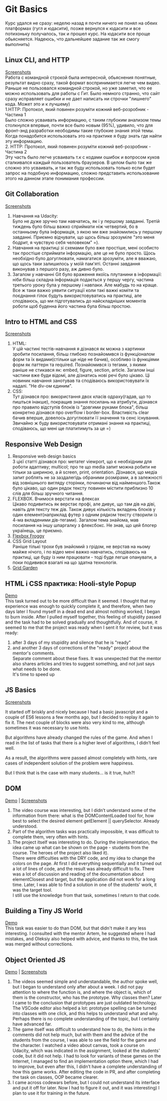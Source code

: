 # Git Basics
Курс удался не сразу: неделю назад я почти ничего не понял на обеих платформах (гугл и юдасити), позже вернулся к юдасити и все потихоньку получалось, так и прошел курс. На юдасити все проще обьясняется. Надеюсь, что дальнейшее задание так же смогу выполнить)

## Linux CLI, and HTTP   
[Screenshots](https://github.com/IhorOzerov/kottans-frontend/tree/main/task_linux_cli)        
Работа с командной строкой была интересной, обьяснения понятные, результат видно сразу, такой формат воспринимается легче чем видео. Раньше не пользовался командной строкой, но уже заметил, что ее можно использовать для работы с Гит. Было немного странно, что сайт сразу исправляет ошибки и не дает написать ни строчки "лишнего" кода. Может это и к лучшему)  
1.HTTP: Протокол, який повинен розуміти кожний веб-розробник - Частина 1  
Было сложно усваивать информацию, с таким глубоким анализом темы столкнулся впервые, почти все было новым (95%), удивило, что для фронт-энд разработки неободимы такие глубокие знания этой темы. Когда понадобится использовать это на практике я буду знать где найти эту информацию.  
2. HTTP: Протокол, який повинен розуміти кожний веб-розробник - Частина 2  
Эту часть было легче усваивать т.к с кодами ошибок и вопросом куков сталкивался каждый пользователь браузеров. В целом было так же сложно это усваивать, и так же буду использовать только если будет запрос на подобную информацию, сложно представить использование этого на данном этапе понимания профессии.    

## Git Collaboration  
[Screenshots](https://github.com/IhorOzerov/kottans-frontend/tree/main/task_git_collaboration)     
1. Навчання на Udacity:  
Було не дуже зручно там навчатись, як і у першому завданні. Третій тиждень було більш важко сприймати ніж четвертий, бо в останньому була інформація, з якою ми вже знайомились у першому завданні. Приємно відчувати, що щось більш зрозуміле "это меня бодрит, я чувствую себя человеком" =).   
2. Навчання на практиці зі схемами було вже простіше, мені особисто так простіше сприймати інформацію, але це не було просто. Щось необхідно було догуглювати, намагатися зрозуміти, але я вважаю, що щось таки залишилось у моїй пам'яті. Останні завдання виконував з першого разу, аж дивно було.  
3. Загалом у навчанні Git було враження якоїсь плутанини в інформації: ніби більш складна інформація подається у першу чергу, частина третього уроку була у першому і навпаки. Але мабудь то на краще.  
Все ж таки важко уявити ситуації коли такі важкі коміти та поєднання гілок будуть використовуватись на практиці, але сподіваюсь, що ми підготувались до найскладніших моментів роботи щоб буденна його частина була більш простою. 

## Intro to HTML and CSS  
[Screenshots](https://github.com/IhorOzerov/kottans-frontend/tree/main/task_html_css_intro)    
1. HTML:    
У цій частині тестів-навчання я дізнався як можна з картинки зробити посилання, більш глибоко познайомився із функціоналом форм та їх видами(стільки ще ніде не бачив), особливо із функціями форм як паттерн та required. Познайомився із тегами, з якими раніше не стикався як: embed, figure, section, article. Загалом інші частини вже буди відомі, але дізнатись нові речі було цікаво. Ці новиник навчання занотував та сподіваюсь використовувати їх надалі. "Не div-ом єдиним".  
2. CSS:    
Тут дізнався про: використання двох класів одраху(гадав, що то пишться інакше), покращив знання посилань на атрибути, дізнався про правило відступів блоків із "довгими руками блока", більш конкретно дізнався про overflow i border-box. Властивість clear бачив вперше, довелось догуглювати її значення та сенс існування.   
Звичайно ж буду використовувати отримані знання на практиці, сподіваюсь, що мені ще платитимуть за це =)  

## Responsive Web Design 
1. Responsive web design basics  
З цієї статті дізнався про: метатег viewport, що є необхідним для роботи адаптиву; multicol; про те що media запит можна робити не тільки за шириною, а й screen, print, orientation. Дізнався, що медіа запит роблять не за заздалегідь обраними розмірами, а в залежності від зовнішнього вигляду сторінки, починаючи від найменшого.Також було цікаво, що один рядок тексту повинен містити приблизно 10 слів для більш зручного читання.
2. FLEXBOX. Вчимося верстати на флексах  
Цікаво подивитись як верстає профі, але дивує, що там дів на діві, навіть для тексту теж дів. Також дивує кількість вкладень блоків у один елемент(наприклад футер з одним рядком тексту створили із 4-ма вкладеними дів-тегами). Загалом тема знайома, мав посилання на іншу шпаргалку з флексбокс. Не знав, що цей блогер українець, це приємно.
3. [Flexbox Froggy](https://github.com/IhorOzerov/kottans-frontend/blob/main/task_responsive_web_design/froggy.png)  
4. CSS Grid Layout   
Раніше тількі трохи був знайомий з грідом, не верстав на ньому майже нічого, і по відео мені важко навчатись, сподіваюсь на практиці, ще буду із ним працювати - тоді буде легше опанувати, а поки подивився взагалі на що здатна технологія.  
5. [Grid Garden](https://github.com/IhorOzerov/kottans-frontend/blob/main/task_responsive_web_design/garden.png)

## HTML і CSS практика: Hooli-style Popup  
[Demo](https://ihorozerov.github.io/Hooli-style-Popup/)    
This task turned out to be more difficult than it seemed. I thought that my experience was enough to quickly complete it, and therefore, when two days later I found myself in a dead end and almost nothing worked, I began to burn inside. After I pulled myself together, this feeling of stupidity passed and the task had to be solved gradually and thoughtfully. And of course, it seemed to me that the project was ready when I sent it for review, but it was ready:
1) after 3 days of my stupidity and silence that he is "ready"
2) and another 3 days of corrections of the "ready" project about the mentor's comments.  
Separate comment about these fixes. It was unexpected that the mentor also shares articles and tries to suggest something, and not just says what needs to be done.  
It's time to speed up  

## JS Basics  
[Screenshots](https://github.com/IhorOzerov/kottans-frontend/tree/main/task_js_basics)    
<p>It started off briskly and nicely because I had a basic javascript and a couple of ES6 lessons a few months ago, but I decided to replay it again to fix it. The next couple of blocks were also very kind to me, although sometimes it was necessary to use hints.</p>
<p>But algorithms have already changed the rules of the game. And when I read in the list of tasks that there is a higher level of algorithms, I didn’t feel well.  </p>
<p>As a result, the algorithms were passed almost completely with hints, rare cases of independent solution of the problem were happiness.  </p>
<p>But I think that is the case with many students... is it true, huh?!</p>   

## DOM	
[Demo](https://ihorozerov.github.io/Koshkin-DOM/) |
[Screenshots](https://github.com/IhorOzerov/kottans-frontend/tree/main/task_js_dom)	
1) The video course was interesting, but I didn’t understand some of the information from there: what is the DOMContentLoaded tool for, how best to select the desired element getElement || querySelector. Already understood.  
2) Part of the algorithm tasks was practically impossible, it was difficult to complete them, very often with hints.  
3) The project itself was interesting to do. During the implementation, the idea came up what can be shown on the page - students from the course. The heroes of the project also liked it).  
There were difficulties with the DRY code, and my idea to change the colors on the page. At first I did everything sequentially and it turned out a lot of lines of code, and the result was already difficult to fix. There was a lot of discussion and reading of the documentation about elementClosest and target, but the application did not work for a long time. Later, I was able to find a solution in one of the students' work, it was the target tool.  
I still use the knowledge from that task, sometimes I return to that code.

## Building a Tiny JS World  
[Demo](https://ihorozerov.github.io/a-tiny-JS-world/)  
This task was easier to do than DOM, but that didn't make it any less interesting. I consulted with the mentor Artem, he suggested where I had mistakes, and Oleksiy also helped with advice, and thanks to this, the task was merged without corrections.

## Object Oriented JS  
[Demo](https://ihorozerov.github.io/Frogger-Game/) | [Screenshots](https://github.com/IhorOzerov/kottans-frontend/tree/main/task_js_oop)  
1) The videos seemed simple and understandable, the author spoke well, but I began to understand only after about a week. I did not pay attention to where the function is, and where the object is, which of them is the constructor, who has the prototype. Why classes then? Later I came to the conclusion that prototypes are just outdated technology. The VSCode editor also helped a lot: prototype spelling can be turned into classes with one click, and this helps to understand what and why.
Perhaps there is no complete understanding of the topic, but I certainly have advanced far.  
2) The game itself was difficult to understand how to do, the hints in the comments did not help much, but with them and the advice of the students from the course, I was able to see the field for the game and the character. I watched a video about canvas, took a course on Udacity, which was indicated in the assignment, looked at the students' code, but it did not help. I had to look for variants of these games on the Internet, I managed to find an implementation option there, which I had to improve, but even after this, I didn’t have a complete understanding of how this game works. After editing the code in PR, and after completing the task on classes, OOP became clearer.  
3) I came across codewars before, but I could not understand its interface and put it off for later. Now I had to figure it out, and it was interesting) I plan to use it for training in the future.
